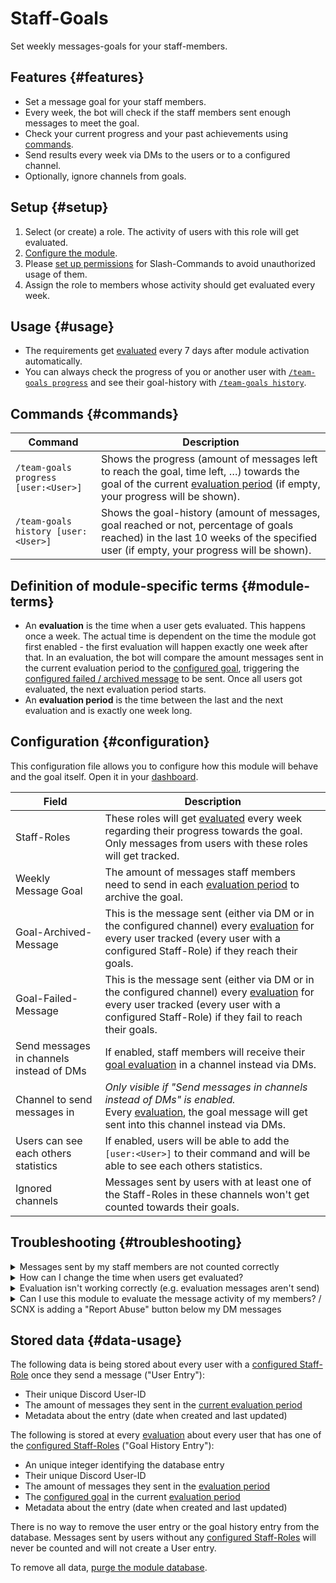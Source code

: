 # Staff-Goals

Set weekly messages-goals for your staff-members.

<ModuleOverview moduleName="team-goals" />

## Features {#features}

* Set a message goal for your staff members.
* Every week, the bot will check if the staff members sent enough messages to meet the goal.
* Check your current progress and your past achievements using [commands](#commands).
* Send results every week via DMs to the users or to a configured channel.
* Optionally, ignore channels from goals.

## Setup {#setup}

1. Select (or create) a role. The activity of users with this role will get evaluated.
2. [Configure the module](#configuration).
3. Please [set up permissions](./../../slash-commands) for Slash-Commands to avoid unauthorized usage of them.
4. Assign the role to members whose activity should get evaluated every week.

## Usage {#usage}

* The requirements get [evaluated](#module-terms) every 7 days after module activation automatically.
* You can always check the progress of you or another user with [`/team-goals progress`](#commands) and see their
  goal-history
  with [`/team-goals history`](#commands).

## Commands {#commands}

<SlashCommandExplanation />

| Command                              | Description                                                                                                                                                                              |
|--------------------------------------|------------------------------------------------------------------------------------------------------------------------------------------------------------------------------------------|
| `/team-goals progress [user:<User>]` | Shows the progress (amount of messages left to reach the goal, time left, …) towards the goal of the current [evaluation period](#module-terms) (if empty, your progress will be shown). |
| `/team-goals history [user:<User>]`  | Shows the goal-history (amount of messages, goal reached or not, percentage of goals reached) in the last 10 weeks of the specified user (if empty, your progress will be shown).        |

## Definition of module-specific terms {#module-terms}

* An **evaluation** is the time when a user gets evaluated. This happens once a week. The actual time is dependent on
  the time the module got first enabled - the first evaluation will happen exactly one week after that. In an
  evaluation, the bot will compare the amount messages sent in the current evaluation period to
  the [configured goal](#configuration), triggering the [configured failed / archived message](#configuration) to be
  sent. Once all users got evaluated, the next evaluation period starts.
* An **evaluation period** is the time between the last and the next evaluation and is exactly one week long.

## Configuration {#configuration}

This configuration file allows you to configure how this module will behave and the goal itself.
Open it in
your [dashboard](https://scnx.app/glink?page=bot/configuration?query=goal&file=team-goals%7Cconfig).

| Field                                    | Description                                                                                                                                                                                                 |
|------------------------------------------|-------------------------------------------------------------------------------------------------------------------------------------------------------------------------------------------------------------|
| Staff-Roles                              | These roles will get [evaluated](#module-terms) every week regarding their progress towards the goal. Only messages from users with these roles will get tracked.                                           |
| Weekly Message Goal                      | The amount of messages staff members need to send in each [evaluation period](#module-terms) to archive the goal.                                                                                           |
| Goal-Archived-Message                    | This is the message sent (either via DM or in the configured channel) every [evaluation](#module-terms) for every user tracked (every user with a configured Staff-Role) if they reach their goals.         |
| Goal-Failed-Message                      | This is the message sent (either via DM or in the configured channel) every [evaluation](#module-terms) for every user tracked (every user with a configured Staff-Role) if they fail to reach their goals. |
| Send messages in channels instead of DMs | If enabled, staff members will receive their [goal evaluation](#module-terms) in a channel instead via DMs.                                                                                                 |
| Channel to send messages in              | *Only visible if "Send messages in channels instead of DMs" is enabled.*<br/>Every [evaluation](#module-terms), the goal message will get sent into this channel instead via DMs.                           |
| Users can see each others statistics     | If enabled, users will be able to add the `[user:<User>]` to their command and will be able to see each others statistics.                                                                                  |
| Ignored channels                         | Messages sent by users with at least one of the Staff-Roles in these channels won't get counted towards their goals.                                                                                        |

## Troubleshooting {#troubleshooting}

<details>
  <summary>Messages sent by my staff members are not counted correctly</summary>

  Please make sure that
  <ul>
    <li>the bot has access to every channel that messages from staff members should be counted in and that the channel is not in the <a href="#configuration">blacklist</a>.</li>
    <li>the user has at least one of the <a href="#configuration">Configured Staff-Roles</a>. Only message sent while they have the rolle will get counted - messages sent before the user had the role are never counted.</li>
  </ul>
</details>

<details>
  <summary>How can I change the time when users get evaluated?</summary>

  There's no easy way to do this. The evaluation time is based on the exact time you first enabled the module (evaluation will always happen every week that day at that time). If you <i>really</i> need 
another evaluation time, you could disable the module, <a href="./../../additional-features#reset-module-database">purge the module database</a> and wait until the exact time when you want 
  evaluations to happen and enable the module then.
</details>

<details>
  <summary>Evaluation isn't working correctly (e.g. evaluation messages aren't send)</summary>

  Please make sure that
   <ul>
    <li>the bot has the permissions to send message into the <a href="#configuration">configured channel</a>, if enabled.</li>
    <li>your staff members have at least one of the <a href="#configuration">configured staff-roles</a>.</li>
    <li>that the <a href="#configuration">configured messages</a> are not incorrect.</li>
  </ul>
  Even if no evaluation messages get sent, you can always view the goal history using the <a href="#commands"><code>/team-goals history</code></a> slash command.
</details>

<details>
  <summary>Can I use this module to evaluate the message activity of my members? / SCNX is adding a "Report Abuse" button below my DM messages</summary>

  Such usage would violate our <a href="https://sc-net.work/scnx-tos">Terms of Service</a> as you are using our software to spam your users. You may only use this module
  to evaluate activity of your staff members and only with their consent.
  If you are using the DM feature of this module, SCNX might automatically add a "Report abuse" button below your message if you are messaging an unusually high amount of 
  members of your server. You can learn more about this behavior on <a href="https://sc-net.work/report-mass-dm">sc-net.work/report-mass-dm</a> (this is also the URL linked in the button).
  Most of our users never fit this category, and you usually do not need to worry about this if you are using this module as intended.
</details>

## Stored data {#data-usage}

The following data is being stored about every user with a [configured Staff-Role](#configuration) once they send a
message ("User Entry"):

* Their unique Discord User-ID
* The amount of messages they sent in the [current evaluation period](#module-terms)
* Metadata about the entry (date when created and last updated)

The following is stored at every [evaluation](#module-terms) about every user that has one of
the [configured Staff-Roles](#configuration) ("Goal History Entry"):

* An unique integer identifying the database entry
* Their unique Discord User-ID
* The amount of messages they sent in the [evaluation period](#module-terms)
* The [configured goal](#configuration) in the current [evaluation period](#module-terms)
* Metadata about the entry (date when created and last updated)

There is no way to remove the user entry or the goal history entry from the database. Messages sent by users without
any [configured Staff-Roles](#configuration) will never be counted and will not create a User entry.

To remove all data, [purge the module database](./../../additional-features#reset-module-database). 
